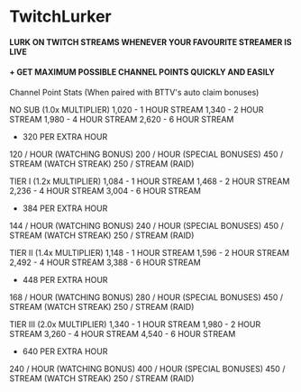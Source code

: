 # TwitchLurker

#### LURK ON TWITCH STREAMS WHENEVER YOUR FAVOURITE STREAMER IS LIVE
#### + GET MAXIMUM POSSIBLE CHANNEL POINTS QUICKLY AND EASILY


Channel Point Stats
(When paired with BTTV's auto claim bonuses)

NO SUB (1.0x MULTIPLIER)
1,020 - 1 HOUR STREAM
1,340 - 2 HOUR STREAM
1,980 - 4 HOUR STREAM
2,620 - 6 HOUR STREAM
+ 320 PER EXTRA HOUR

120 / HOUR (WATCHING BONUS)
200 / HOUR (SPECIAL BONUSES)
450 / STREAM (WATCH STREAK)
250 / STREAM (RAID)



TIER I (1.2x MULTIPLIER)
1,084 - 1 HOUR STREAM
1,468 - 2 HOUR STREAM
2,236 - 4 HOUR STREAM
3,004 - 6 HOUR STREAM
+ 384 PER EXTRA HOUR

144 / HOUR (WATCHING BONUS)
240 / HOUR (SPECIAL BONUSES)
450 / STREAM (WATCH STREAK)
250 / STREAM (RAID)



TIER II (1.4x MULTIPLIER)
1,148 - 1 HOUR STREAM
1,596 - 2 HOUR STREAM
2,492 - 4 HOUR STREAM
3,388 - 6 HOUR STREAM
+ 448 PER EXTRA HOUR

168 / HOUR (WATCHING BONUS)
280 / HOUR (SPECIAL BONUSES)
450 / STREAM (WATCH STREAK)
250 / STREAM (RAID)



TIER III (2.0x MULTIPLIER)
1,340 - 1 HOUR STREAM
1,980 - 2 HOUR STREAM
3,260 - 4 HOUR STREAM
4,540 - 6 HOUR STREAM
+ 640 PER EXTRA HOUR

240 / HOUR (WATCHING BONUS)
400 / HOUR (SPECIAL BONUSES)
450 / STREAM (WATCH STREAK)
250 / STREAM (RAID)

